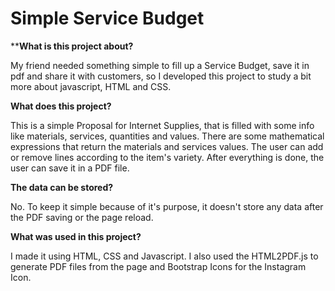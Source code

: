 # Simple Service Budget

****What is this project about?**

My friend needed something simple to fill up a Service Budget, save it in pdf and share it with customers, so I developed this project to study a bit more about javascript, HTML and CSS.

**What does this project?**

This is a simple Proposal for Internet Supplies, that is filled with some info like materials, services, quantities and values. There are some mathematical expressions that return the materials and services values. The user can add or remove lines according to the item's variety. After everything is done, the user can save it in a PDF file.

**The data can be stored?**

No. To keep it simple because of it's purpose, it doesn't store any data after the PDF saving or the page reload.

**What was used in this project?**

I made it using HTML, CSS and Javascript. I also used the HTML2PDF.js to generate PDF files from the page and Bootstrap Icons for the Instagram Icon.
